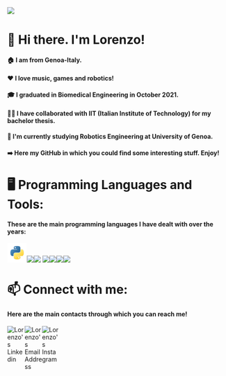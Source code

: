 
<img src="https://media.giphy.com/media/GQlUu7wLzZ7iGNhzQJ/giphy.gif" height=250>

# 👋 Hi there. I'm Lorenzo! 
#### 🏠 I am from Genoa-Italy.
#### ❤️ I love music, games and robotics!
#### 🎓 I graduated in Biomedical Engineering in October 2021.
#### 👨‍💻 I have collaborated with IIT (Italian Institute of Technology) for my bachelor thesis. 
#### 🤖 I'm currently studying Robotics Engineering at University of Genoa. 
#### ➡️ Here my GitHub in which you could find some interesting stuff. Enjoy!

# 🖥️ Programming Languages and Tools:

#### These are the main programming languages I have dealt with over the years:

<img height="45" src="https://raw.githubusercontent.com/github/explore/80688e429a7d4ef2fca1e82350fe8e3517d3494d/topics/python/python.png"><img height="44" src="https://img.icons8.com/color/452/c-programming.png"><img height="40" src="https://upload.wikimedia.org/wikipedia/commons/1/18/ISO_C%2B%2B_Logo.svg"> <img height="40" src="https://seeklogo.com/images/C/c-sharp-c-logo-02F17714BA-seeklogo.com.png"><img height="40" src="https://upload.wikimedia.org/wikipedia/commons/2/21/Matlab_Logo.png"><img height="40" src="https://upload.wikimedia.org/wikipedia/commons/4/4b/Bash_Logo_Colored.svg"><img height="40" src="https://cdn.icon-icons.com/icons2/2107/PNG/512/file_type_pddl_plan_icon_130275.png">


# 📫 Connect with me:


#### Here are the main contacts through which you can reach me!
    
   <a href="https://it.linkedin.com">
   <a href="https://www.linkedin.com/in/lorenzo-benedetti-1b1114228/">

   <img align="left" alt="Lorenzo's Linkedin" width="40px" src="https://cdn-icons-png.flaticon.com/512/174/174857.png" />

   </a>

   <a href="lorebene@live.it">
   <a href="mailto:lorebene@live.it">

  <img align="left" alt="Lorenzo's Email Address" width="40px" src="https://www.pngkit.com/png/full/84-841048_envelop-email-icon-email-icon-png-red.png" />

  </a>

  <a href="https://www.instagram.com/lorebenedetti_/">
  <img align="left" alt="Lorenzo's Instagram" width="40px" src="https://upload.wikimedia.org/wikipedia/commons/a/a5/Instagram_icon.png" />

  </a>  
  
<!--
**LoreBene99/LoreBene99** is a ✨ _special_ ✨ repository because its `README.md` (this file) appears on your GitHub profile.

Here are some ideas to get you started:

- 🔭 I’m currently working on ...
- 🌱 I’m currently learning ...
- 👯 I’m looking to collaborate on ...
- 🤔 I’m looking for help with ...
- 💬 Ask me about ...
- 📫 How to reach me: ...
- 😄 Pronouns: ...
- ⚡ Fun fact: ...
-->
